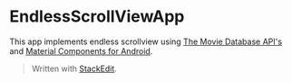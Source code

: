 # EndlessScrollViewApp
This app implements endless scrollview using [The Movie Database API's](https://www.themoviedb.org/) and [Material Components for Android](https://material.io/develop/android/docs/getting-started/).
> Written with [StackEdit](https://stackedit.io/).
